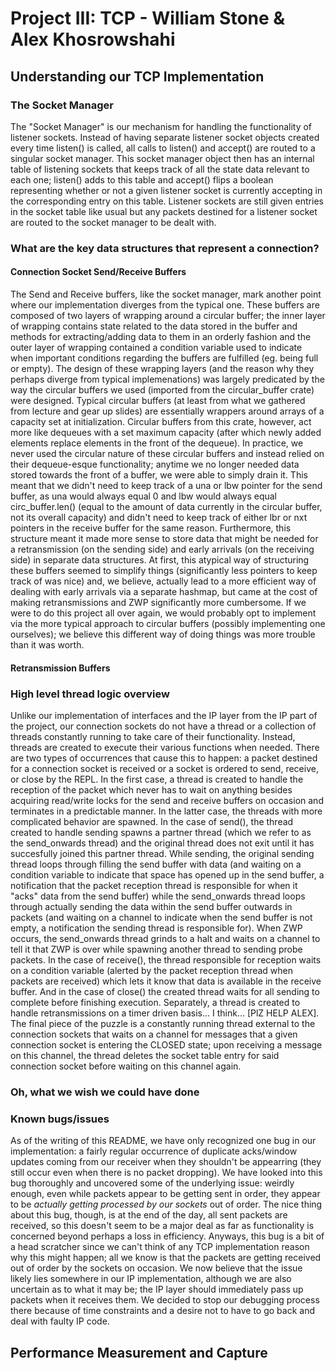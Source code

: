 # Project III: TCP - William Stone & Alex Khosrowshahi

## Understanding our TCP Implementation

### The Socket Manager
The "Socket Manager" is our mechanism for handling the functionality of listener sockets. Instead of having separate listener socket objects created every time listen() is called, all calls to listen() and accept() are routed to a singular socket manager. This socket manager object then has an internal table of listening sockets that keeps track of all the state data relevant to each one; listen() adds to this table and accept() flips a boolean representing whether or not a given listener socket is currently accepting in the corresponding entry on this table. Listener sockets are still given entries in the socket table like usual but any packets destined for a listener socket are routed to the socket manager to be dealt with. 

### What are the key data structures that represent a connection?

#### Connection Socket Send/Receive Buffers 
The Send and Receive buffers, like the socket manager, mark another point where our implementation diverges from the typical one. 
These buffers are composed of two layers of wrapping around a circular buffer; the inner layer of wrapping contains 
state related to the data stored in the buffer and methods for extracting/adding data to them in an orderly fashion 
and the outer layer of wrapping contained a condition variable used to indicate when important conditions regarding 
the buffers are fulfilled (eg. being full or empty). The design of these wrapping layers (and the reason why they 
perhaps diverge from typical implemenations) was largely predicated by the way the circular buffers we used 
(imported from the circular_buffer crate) were designed. Typical circular buffers 
(at least from what we gathered from lecture and gear up slides) are essentially wrappers around 
arrays of a capacity set at initialization. Circular buffers from this crate, however, 
act more like dequeues with a set maximum capacity (after which newly added elements replace elements in the front of the dequeue). 
In practice, we never used the circular nature of these circular buffers and instead relied on their dequeue-esque functionality;
anytime we no longer needed data stored towards the front of a buffer, we were able to simply drain it. 
This meant that we didn't need to keep track of a una or lbw pointer for the send buffer, as una would always equal 0 and lbw would always equal circ_buffer.len() (equal to the amount of data currently in the circular buffer, not its overall capacity) and didn't need to keep track of either lbr or nxt pointers in the receive buffer for the same reason. Furthermore, this structure meant it made more sense to store data that might be needed for a retransmission (on the sending side) and early arrivals (on the receiving side) in separate data structures. At first, this atypical way of structuring these buffers seemed to simplify things (significantly less pointers to keep track of was nice) and, we believe, actually lead to a more efficient way of dealing with early arrivals via a separate hashmap, but came at the cost of making retransmissions and ZWP significantly more cumbersome. If we were to do this project all over again, we would probably opt to implement via the more typical approach to circular buffers (possibly implementing one ourselves); we believe this different way of doing things was more trouble than it was worth.


#### Retransmission Buffers

### High level thread logic overview
Unlike our implementation of interfaces and the IP layer from the IP part of the project, our connection sockets do not have a thread or a collection of threads constantly running to take care of their functionality. Instead, threads are created to execute their various functions when needed. There are two types of occurrences that cause this to happen: a packet destined for a connection socket is received or a socket is ordered to send, receive, or close by the REPL. In the first case, a thread is created to handle the reception of the packet which never has to wait on anything besides acquiring read/write locks for the send and receive buffers on occasion and terminates in a predictable manner. In the latter case, the threads with more complicated behavior are spawned. In the case of send(), the thread created to handle sending spawns a partner thread (which we refer to as the send_onwards thread) and the original thread does not exit until it has succesfully joined this partner thread. While sending, the original sending thread loops through filling the send buffer with data (and waiting on a condition variable to indicate that space has opened up in the send buffer, a notification that the packet reception thread is responsible for when it "acks" data from the send buffer) while the send_onwards thread loops through actually sending the data within the send buffer outwards in packets (and waiting on a channel to indicate when the send buffer is not empty, a notification the sending thread is responsible for). When ZWP occurs, the send_onwards thread grinds to a halt and waits on a channel to tell it that ZWP is over while spawning another thread to sending probe packets. In the case of receive(), the thread responsible for reception waits on a condition variable (alerted by the packet reception thread when packets are received) which lets it know that data is available in the receive buffer. And in the case of close() the created thread waits for all sending to complete before finishing execution. Separately, a thread is created to handle retransmissions on a timer driven basis... I think... [PlZ HELP ALEX]. The final piece of the puzzle is a constantly running thread external to the connection sockets that waits on a channel for messages that a given connection socket is entering the CLOSED state; upon receiving a message on this channel, the thread deletes the socket table entry for said connection socket before waiting on this channel again. 

### Oh, what we wish we could have done

### Known bugs/issues
As of the writing of this README, we have only recognized one bug in our implementation: a fairly regular occurrence of duplicate acks/window updates coming from our receiver when they shouldn't be appearring (they still occur even when there is no packet dropping). We have looked into this bug thoroughly and uncovered some of the underlying issue: weirdly enough, even while packets appear to be getting sent in order, they appear to be *actually getting processed by our sockets* out of order. The nice thing about this bug, though, is at the end of the day, all sent packets are received, so this doesn't seem to be a major deal as far as functionality is concerned beyond perhaps a loss in efficiency. Anyways, this bug is a bit of a head scratcher since we can't think of any TCP implementation reason why this might happen; all we know is that the packets are getting received out of order by the sockets on occasion. We now believe that the issue likely lies somewhere in our IP implementation, although we are also uncertain as to what it may be; the IP layer should immediately pass up packets when it receives them. We decided to stop our debugging process there because of time constraints and a desire not to have to go back and deal with faulty IP code.

## Performance Measurement and Capture

